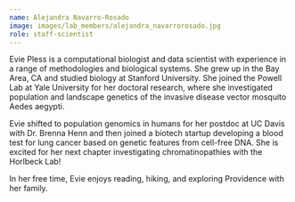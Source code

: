 ```yaml
---
name: Alejandra Navarro-Rosado
image: images/lab_members/alejandra_navarrorosado.jpg
role: staff-scientist
---
```


Evie Pless is a computational biologist and data scientist with experience in a range of methodologies and biological systems. She grew up in the Bay Area, CA and studied biology at Stanford University. She joined the Powell Lab at Yale University for her doctoral research, where she investigated population and landscape genetics of the invasive disease vector mosquito Aedes aegypti.

Evie shifted to population genomics in humans for her postdoc at UC Davis with Dr. Brenna Henn and then joined a biotech startup developing a blood test for lung cancer based on genetic features from cell-free DNA. She is excited for her next chapter investigating chromatinopathies with the Horlbeck Lab!

In her free time, Evie enjoys reading, hiking, and exploring Providence with her family.